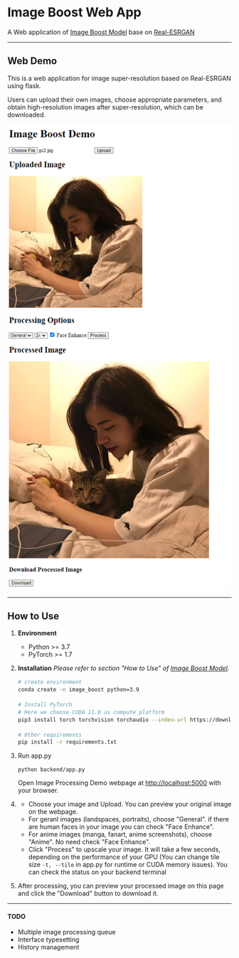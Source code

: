 # Image Boost Web App
A Web application of [Image Boost Model](https://github.com/sumail25/ImageBoostModel) base on [Real-ESRGAN](https://github.com/xinntao/Real-ESRGAN)

---

## Web Demo

This is a web application for image super-resolution based on Real-ESRGAN using flask. 

Users can upload their own images, choose appropriate parameters, and obtain high-resolution images after super-resolution, which can be downloaded.

<p align="center">
    <img src="assets/web_demo.jpg" width="700"/>
</p>

---

## How to Use

1. **Environment**
   - Python >= 3.7
   - PyTorch >= 1.7
2. **Installation**
   *Please refer to section "How to Use" of [Image Boost Model](https://github.com/sumail25/ImageBoostModel).*
   ```bash
   # create environment
   conda create -n image_boost python=3.9

   # Install PyTorch
   # Here we choose CUDA 11.8 as compute platform
   pip3 install torch torchvision torchaudio --index-url https://download.pytorch.org/whl/cu118

   # Other requirements
   pip install -r requirements.txt
   ```

3. Run app.py
   ```console
   python backend/app.py
   ```
   Open Image Processing Demo webpage at <ins>http://localhost:5000</ins> with your browser.

4. - Choose your image and Upload. You can preview your original image on the webpage.
   - For geranl images (landspaces, portraits), choose "General". if there are human faces in your image you can check "Face Enhance".
   - For anime images (manga, fanart, anime screenshots), choose "Anime". No need check "Face Enhance".
   - Click "Process" to upscale your image. It will take a few seconds, depending on the performance of your GPU (You can change tile size `-t, --tile` in app.py for runtime or CUDA memory issues). You can check the status on your backend terminal
  
5. After processing, you can preview your processed image on this page and click the "Download" button to download it.

---

#### TODO

- Multiple image processing queue
- Interface typesetting
- History management

